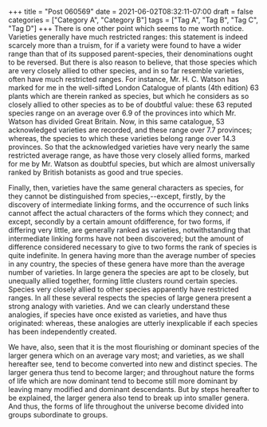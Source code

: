 +++
title = "Post 060569"
date = 2021-06-02T08:32:11-07:00
draft = false
categories = ["Category A", "Category B"]
tags = ["Tag A", "Tag B", "Tag C", "Tag D"]
+++
There is one other point which seems to me worth notice. Varieties generally have much restricted ranges: this statement is indeed scarcely more than a truism, for if a variety were found to have a wider range than that of its supposed parent-species, their denominations ought to be reversed. But there is also reason to believe, that those species which are very closely allied to other species, and in so far resemble varieties, often have much restricted ranges. For instance, Mr. H. C. Watson has marked for me in the well-sifted London Catalogue of plants (4th edition) 63 plants which are therein ranked as species, but which he considers as so closely allied to other species as to be of doubtful value: these 63 reputed species range on an average over 6.9 of the provinces into which Mr. Watson has divided Great Britain. Now, in this same catalogue, 53 acknowledged varieties are recorded, and these range over 7.7 provinces; whereas, the species to which these varieties belong range over 14.3 provinces. So that the acknowledged varieties have very nearly the same restricted average range, as have those very closely allied forms, marked for me by Mr. Watson as doubtful species, but which are almost universally ranked by British botanists as good and true species.

Finally, then, varieties have the same general characters as species, for they cannot be distinguished from species,--except, firstly, by the discovery of intermediate linking forms, and the occurrence of such links cannot affect the actual characters of the forms which they connect; and except, secondly by a certain amount ofdifference, for two forms, if differing very little, are generally ranked as varieties, notwithstanding that intermediate linking forms have not been discovered; but the amount of difference considered necessary to give to two forms the rank of species is quite indefinite. In genera having more than the average number of species in any country, the species of these genera have more than the average number of varieties. In large genera the species are apt to be closely, but unequally allied together, forming little clusters round certain species. Species very closely allied to other species apparently have restricted ranges. In all these several respects the species of large genera present a strong analogy with varieties. And we can clearly understand these analogies, if species have once existed as varieties, and have thus originated: whereas, these analogies are utterly inexplicable if each species has been independently created.

We have, also, seen that it is the most flourishing or dominant species of the larger genera which on an average vary most; and varieties, as we shall hereafter see, tend to become converted into new and distinct species. The larger genera thus tend to become larger; and throughout nature the forms of life which are now dominant tend to become still more dominant by leaving many modified and dominant descendants. But by steps hereafter to be explained, the larger genera also tend to break up into smaller genera. And thus, the forms of life throughout the universe become divided into groups subordinate to groups.
